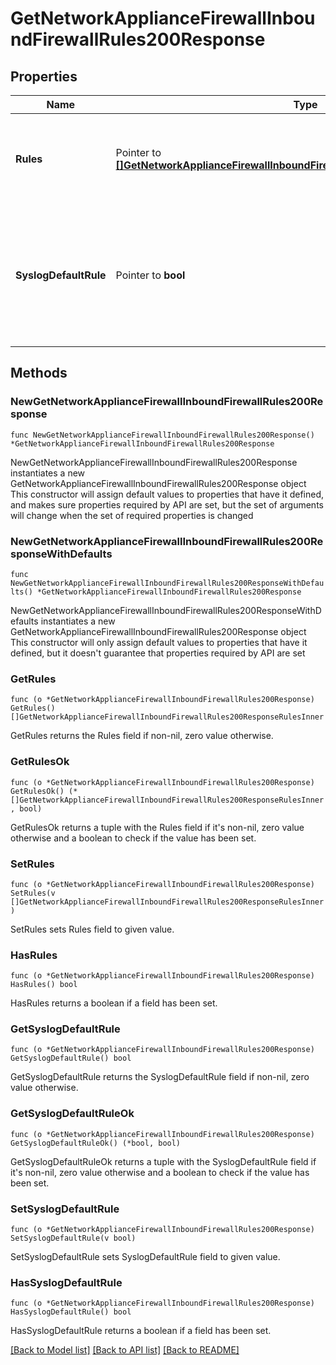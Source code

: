 # GetNetworkApplianceFirewallInboundFirewallRules200Response

## Properties

Name | Type | Description | Notes
------------ | ------------- | ------------- | -------------
**Rules** | Pointer to [**[]GetNetworkApplianceFirewallInboundFirewallRules200ResponseRulesInner**](GetNetworkApplianceFirewallInboundFirewallRules200ResponseRulesInner.md) | An ordered array of the firewall rules (not including the default rule) | [optional] 
**SyslogDefaultRule** | Pointer to **bool** | Log the special default rule (boolean value - enable only if you&#39;ve configured a syslog server) (optional) | [optional] 

## Methods

### NewGetNetworkApplianceFirewallInboundFirewallRules200Response

`func NewGetNetworkApplianceFirewallInboundFirewallRules200Response() *GetNetworkApplianceFirewallInboundFirewallRules200Response`

NewGetNetworkApplianceFirewallInboundFirewallRules200Response instantiates a new GetNetworkApplianceFirewallInboundFirewallRules200Response object
This constructor will assign default values to properties that have it defined,
and makes sure properties required by API are set, but the set of arguments
will change when the set of required properties is changed

### NewGetNetworkApplianceFirewallInboundFirewallRules200ResponseWithDefaults

`func NewGetNetworkApplianceFirewallInboundFirewallRules200ResponseWithDefaults() *GetNetworkApplianceFirewallInboundFirewallRules200Response`

NewGetNetworkApplianceFirewallInboundFirewallRules200ResponseWithDefaults instantiates a new GetNetworkApplianceFirewallInboundFirewallRules200Response object
This constructor will only assign default values to properties that have it defined,
but it doesn't guarantee that properties required by API are set

### GetRules

`func (o *GetNetworkApplianceFirewallInboundFirewallRules200Response) GetRules() []GetNetworkApplianceFirewallInboundFirewallRules200ResponseRulesInner`

GetRules returns the Rules field if non-nil, zero value otherwise.

### GetRulesOk

`func (o *GetNetworkApplianceFirewallInboundFirewallRules200Response) GetRulesOk() (*[]GetNetworkApplianceFirewallInboundFirewallRules200ResponseRulesInner, bool)`

GetRulesOk returns a tuple with the Rules field if it's non-nil, zero value otherwise
and a boolean to check if the value has been set.

### SetRules

`func (o *GetNetworkApplianceFirewallInboundFirewallRules200Response) SetRules(v []GetNetworkApplianceFirewallInboundFirewallRules200ResponseRulesInner)`

SetRules sets Rules field to given value.

### HasRules

`func (o *GetNetworkApplianceFirewallInboundFirewallRules200Response) HasRules() bool`

HasRules returns a boolean if a field has been set.

### GetSyslogDefaultRule

`func (o *GetNetworkApplianceFirewallInboundFirewallRules200Response) GetSyslogDefaultRule() bool`

GetSyslogDefaultRule returns the SyslogDefaultRule field if non-nil, zero value otherwise.

### GetSyslogDefaultRuleOk

`func (o *GetNetworkApplianceFirewallInboundFirewallRules200Response) GetSyslogDefaultRuleOk() (*bool, bool)`

GetSyslogDefaultRuleOk returns a tuple with the SyslogDefaultRule field if it's non-nil, zero value otherwise
and a boolean to check if the value has been set.

### SetSyslogDefaultRule

`func (o *GetNetworkApplianceFirewallInboundFirewallRules200Response) SetSyslogDefaultRule(v bool)`

SetSyslogDefaultRule sets SyslogDefaultRule field to given value.

### HasSyslogDefaultRule

`func (o *GetNetworkApplianceFirewallInboundFirewallRules200Response) HasSyslogDefaultRule() bool`

HasSyslogDefaultRule returns a boolean if a field has been set.


[[Back to Model list]](../README.md#documentation-for-models) [[Back to API list]](../README.md#documentation-for-api-endpoints) [[Back to README]](../README.md)


